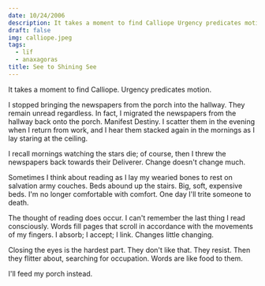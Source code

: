 ```yaml
---
date: 10/24/2006
description: It takes a moment to find Calliope Urgency predicates motion...
draft: false
img: calliope.jpeg
tags:
  - lïf
  - anaxagoras
title: See to Shining See
---
```


It takes a moment to find Calliope. Urgency predicates motion.

I stopped bringing the newspapers from the porch into the hallway. They remain unread regardless. In fact, I migrated the newspapers from the hallway back onto the porch. Manifest Destiny. I scatter them in the evening when I return from work, and I hear them stacked again in the mornings as I lay staring at the ceiling.

I recall mornings watching the stars die; of course, then I threw the newspapers back towards their Deliverer. Change doesn't change much.

Sometimes I think about reading as I lay my wearied bones to rest on salvation army couches. Beds abound up the stairs. Big, soft, expensive beds. I'm no longer comfortable with comfort. One day I'll trite someone to death.

The thought of reading does occur. I can't remember the last thing I read consciously. Words fill pages that scroll in accordance with the movements of my fingers. I absorb; I accept; I link. Changes little changing.

Closing the eyes is the hardest part. They don't like that. They resist. Then they flitter about, searching for occupation. Words are like food to them.

I'll feed my porch instead.
